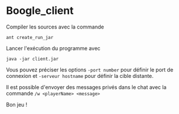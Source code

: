 # Boogle_client

Compiler les sources avec la commande 
```
ant create_run_jar
```

Lancer l'exécution du programme avec
```
java -jar client.jar
```

Vous pouvez préciser les options `-port number` pour définir le port de connexion et `-serveur hostname` pour définir la cible distante.

Il est possible d'envoyer des messages privés dans le chat avec la commande `/w <playerName> <message>`

Bon jeu !
